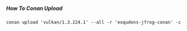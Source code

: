 ##### How To Conan Upload

``
conan upload 'vulkan/1.3.224.1' --all -r 'exqudens-jfrog-conan' -c
``
